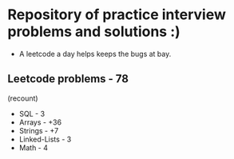 # Repository of practice interview problems and solutions :)
 - A leetcode a day helps keeps the bugs at bay.

## Leetcode problems - 78
(recount)
 - SQL - 3
 - Arrays - +36
 - Strings - +7
 - Linked-Lists - 3 
 - Math - 4